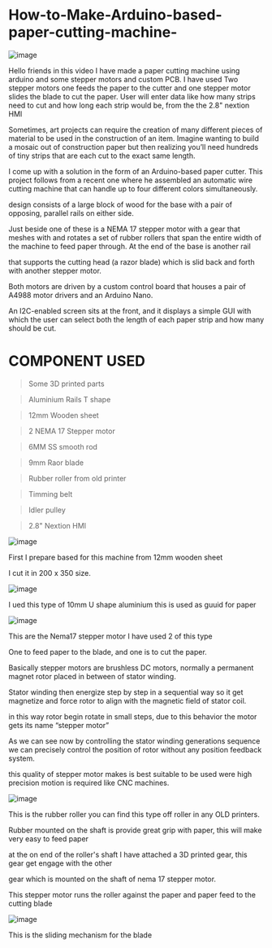 # How-to-Make-Arduino-based-paper-cutting-machine-

![image](https://user-images.githubusercontent.com/19898602/129760038-186abd8b-ff03-4f1e-aa4d-e358c5df0f6a.png)

Hello friends in this video I have made a paper cutting machine using arduino and some stepper motors and custom PCB.
I have used Two stepper motors one feeds the paper to the cutter and one stepper motor slides the blade to cut the paper.
User will enter data like how many strips need to cut and how long each strip would be, from the the 2.8" nextion HMI 

Sometimes, art projects can require the creation of many different pieces of material to be used in the construction of an item. Imagine wanting to build a mosaic out of construction paper but then realizing you’ll need hundreds of tiny strips that are each cut to the exact same length. 

I come up with a solution in the form of an Arduino-based paper cutter. This project follows from a recent one where he assembled an automatic wire cutting machine that can handle up to four different colors simultaneously. 

design consists of a large block of wood for the base with a pair of opposing, parallel rails on either side. 

Just beside one of these is a NEMA 17 stepper motor with a gear that meshes with and rotates a set of rubber rollers that span the entire width of the machine to feed paper through. At the end of the base is another rail 

that supports the cutting head (a razor blade) which is slid back and forth with another stepper motor. 



Both motors are driven by a custom control board that houses a pair of A4988 motor drivers and an Arduino Nano. 

An I2C-enabled screen sits at the front, and it displays a simple GUI with which the user can select both the length of each paper strip and how many should be cut.


# COMPONENT USED

> Some 3D printed parts

> Aluminium Rails T shape

> 12mm Wooden sheet

> 2 NEMA 17 Stepper motor

> 6MM SS smooth rod

> 9mm Raor blade

> Rubber roller from old printer

> Timming belt

> Idler pulley 

> 2.8" Nextion HMI

![image](https://user-images.githubusercontent.com/19898602/129761510-775b9946-3255-407e-ab40-01c3c8918d09.png)


First I prepare based for this machine from 12mm wooden sheet

I cut it in 200 x 350 size.

![image](https://user-images.githubusercontent.com/19898602/129761685-20c7de55-30d0-4c49-8cd9-e424487187e6.png)

I ued this type of 10mm U shape aluminium this is used as guuid for paper



![image](https://user-images.githubusercontent.com/19898602/129763213-555422e6-bebd-4974-9c64-b181a3281e27.png)

This are the Nema17 stepper motor I have used 2 of this type

One to feed paper to the blade, and one is to cut the paper.

Basically stepper motors are brushless DC motors, normally a permanent magnet rotor placed in between of stator winding.

Stator winding then energize step by step in a sequential way so it get magnetize and force rotor to align with the magnetic field of stator coil.

in this way rotor begin rotate in small steps, due to this behavior the motor gets its name “stepper motor”

As we can see now by controlling the stator winding generations sequence we can precisely control the position of rotor without any position feedback system.

this quality of stepper motor makes is best suitable to be used were high precision motion is required like CNC machines.




![image](https://user-images.githubusercontent.com/19898602/129763706-4aff0364-6079-411e-b36c-512594c6d832.png)


This is the rubber roller you can find this type off roller in any OLD printers.

Rubber mounted on the shaft is provide great grip with paper, this will make very easy to feed paper

at the on end of the roller's shaft I have attached a 3D printed gear, this gear get engage with the other

gear which is mounted on the shaft of nema 17 stepper motor.

This stepper motor runs the roller against the paper and paper feed to the cutting blade


![image](https://user-images.githubusercontent.com/19898602/129764325-111a154c-5734-42b0-88c0-475a255dc875.png)

This is the sliding mechanism for the blade


















